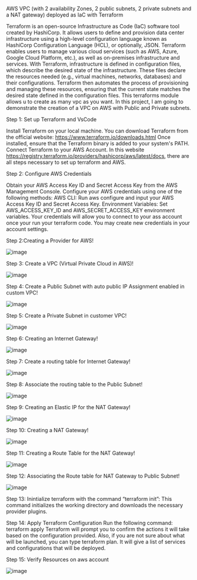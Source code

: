 
AWS VPC (with 2 availability Zones, 2 public subnets, 2 private subnets and a NAT gateway) deployed as IaC with Terraform

Terraform is an open-source Infrastructure as Code (IaC) software tool created by HashiCorp. It allows users to define and provision data center infrastructure using a high-level configuration language known as HashiCorp Configuration Language (HCL), or optionally, JSON. Terraform enables users to manage various cloud services (such as AWS, Azure, Google Cloud Platform, etc.), as well as on-premises infrastructure and services.
With Terraform, infrastructure is defined in configuration files, which describe the desired state of the infrastructure. These files declare the resources needed (e.g., virtual machines, networks, databases) and their configurations. Terraform then automates the process of provisioning and managing these resources, ensuring that the current state matches the desired state defined in the configuration files. This terraforms module allows u to create as many vpc as you want. In this project, I am going to demonstrate the creation of a VPC on AWS with Public and Private subnets.



Step 1: Set up Terraform and VsCode

Install Terraform on your local machine. You can download Terraform from the official website: https://www.terraform.io/downloads.html
Once installed, ensure that the Terraform binary is added to your system's PATH.
Connect Terraform to your AWS Account. In this website https://registry.terraform.io/providers/hashicorp/aws/latest/docs, there are all steps necessary to set up terraform and AWS.

Step 2: Configure AWS Credentials

Obtain your AWS Access Key ID and Secret Access Key from the AWS Management Console.
Configure your AWS credentials using one of the following methods:
AWS CLI: Run aws configure and input your AWS Access Key ID and Secret Access Key.
Environment Variables: Set AWS_ACCESS_KEY_ID and AWS_SECRET_ACCESS_KEY environment variables.
Your credentials will allow you to connect to your ass account once your run your terraform code.
You may create new credentials in your account settings.

Step 2:Creating a Provider for AWS!

![image](https://github.com/ChannickE/AWS_Projects/assets/148730724/d4aed9bd-69ee-49e3-9fca-b3b3a540fe73)

 
Step 3: Create a VPC (Virtual Private Cloud in AWS)!

![image](https://github.com/ChannickE/AWS_Projects/assets/148730724/38c057a7-0a38-49a8-91aa-4540ed4e3c03)


Step 4: Create a Public Subnet with auto public IP Assignment enabled in custom VPC!

![image](https://github.com/ChannickE/AWS_Projects/assets/148730724/915892f0-9863-4efa-b0c6-67cc90280272)

Step 5: Create a Private Subnet in customer VPC!

![image](https://github.com/ChannickE/AWS_Projects/assets/148730724/3fbd118a-bfd1-4bf3-ad28-b751d0e1b3d9)

Step 6: Creating an Internet Gateway!

![image](https://github.com/ChannickE/AWS_Projects/assets/148730724/96844f93-bfd1-45e8-819e-1f7698ec2b5c)

Step 7: Create a routing table for Internet Gateway!

![image](https://github.com/ChannickE/AWS_Projects/assets/148730724/9e7575f4-6e09-4fa7-a1b7-99c5060a168e)

Step 8: Associate the routing table to the Public Subnet!

![image](https://github.com/ChannickE/AWS_Projects/assets/148730724/3e3560a0-741e-448e-a170-a6643fc1f8d2)

Step 9: Creating an Elastic IP for the NAT Gateway!

![image](https://github.com/ChannickE/AWS_Projects/assets/148730724/62cd1399-889b-4c70-a497-ae2ef28b8eed)

Step 10: Creating a NAT Gateway!

![image](https://github.com/ChannickE/AWS_Projects/assets/148730724/de1ab63d-0284-4890-9964-42ff678de0f5)

Step 11: Creating a Route Table for the NAT Gateway!

![image](https://github.com/ChannickE/AWS_Projects/assets/148730724/ea5d47eb-b395-4fab-98b9-4478c3efc694)

Step 12: Associating the Route table for NAT Gateway to Public Subnet!

![image](https://github.com/ChannickE/AWS_Projects/assets/148730724/111c2ac7-819f-484f-a948-2a7b4d4821bc)

Step 13: Inintialize terraform with the command “terraform init”:
This command initializes the working directory and downloads the necessary provider plugins.

Step 14: Apply Terraform Configuration
Run the following command:
terraform apply 
Terraform will prompt you to confirm the actions it will take based on the configuration provided. 
Also, if you are not sure about what will be launched, you can type terraform plan. It will give a list of services and configurations that will be deployed.

Step 15: Verify Resources on aws account 

![image](https://github.com/ChannickE/AWS_Projects/assets/148730724/5bfa5b09-baed-43a7-802d-1507f05f3bf5)







